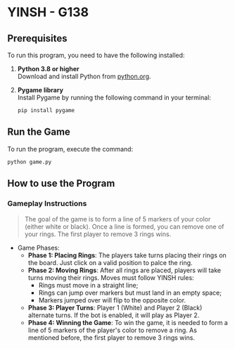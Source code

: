 # YINSH - G138

## Prerequisites

To run this program, you need to have the following installed:

1. **Python 3.8 or higher**  
   Download and install Python from [python.org](https://www.python.org/).

2. **Pygame library**  
   Install Pygame by running the following command in your terminal:
   ```
   pip install pygame
   ```

## Run the Game

To run the program, execute the command: 
```
python game.py
```


## How to use the Program

### Gameplay Instructions

> The goal of the game is to form a line of 5 markers of your color (either white or black). Once a line is formed, you can remove one of your rings. The first player to remove 3 rings wins.

- Game Phases:
    - **Phase 1: Placing Rings**: The players take turns placing their rings on the board. Just click on a valid position to palce the ring.
    - **Phase 2: Moving Rings**: After all rings are placed, players will take turns moving their rings. Moves must follow YINSH rules:
        - Rings must move in a straight line;
        - Rings can jump over markers but must land in an empty space;
        - Markers jumped over will flip to the opposite color.
    - **Phase 3: Player Turns**: Player 1 (White) and Player 2 (Black) alternate turns. If the bot is enabled, it will play as Player 2.
    - **Phase 4: Winning the Game**: To win the game, it is needed to form a line of 5 markers of the player's color to remove a ring. As mentioned before, the first player to remove 3 rings wins.

